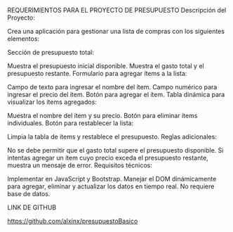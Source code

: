 REQUERIMIENTOS PARA EL PROYECTO DE PRESUPUESTO
Descripción del Proyecto:

Crea una aplicación para gestionar una lista de compras con los siguientes elementos:

Sección de presupuesto total:

Muestra el presupuesto inicial disponible.
Muestra el gasto total y el presupuesto restante.
Formulario para agregar ítems a la lista:

Campo de texto para ingresar el nombre del ítem.
Campo numérico para ingresar el precio del ítem.
Botón para agregar el ítem.
Tabla dinámica para visualizar los ítems agregados:

Muestra el nombre del ítem y su precio.
Botón para eliminar ítems individuales.
Botón para restablecer la lista:

Limpia la tabla de ítems y restablece el presupuesto.
Reglas adicionales:

No se debe permitir que el gasto total supere el presupuesto disponible.
Si intentas agregar un ítem cuyo precio exceda el presupuesto restante, muestra un mensaje de error.
Requisitos técnicos:

Implementar en JavaScript y Bootstrap.
Manejar el DOM dinámicamente para agregar, eliminar y actualizar los datos en tiempo real.
No requiere base de datos.


LINK DE  GITHUB

https://github.com/alxinx/presupuestoBasico

